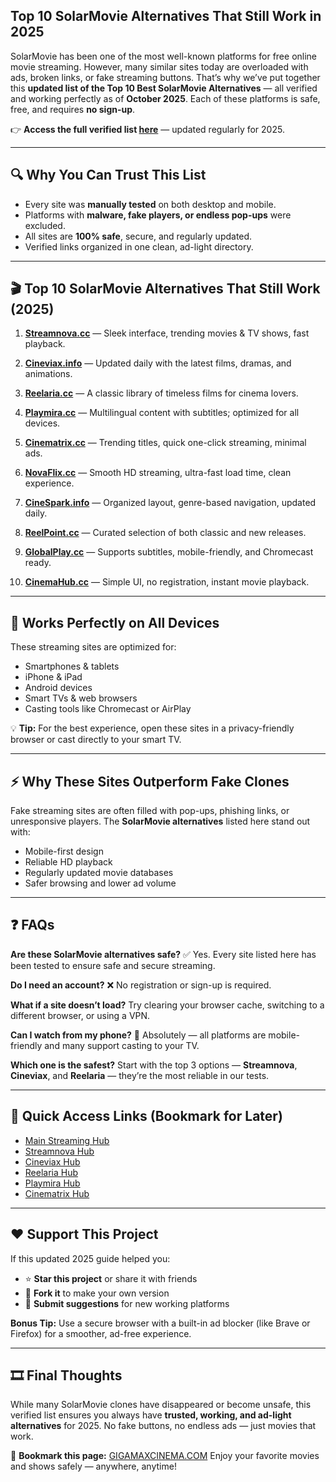 ## Top 10 SolarMovie Alternatives That Still Work in 2025

SolarMovie has been one of the most well-known platforms for free online movie streaming.
However, many similar sites today are overloaded with ads, broken links, or fake streaming buttons.
That’s why we’ve put together this **updated list of the Top 10 Best SolarMovie Alternatives** — all verified and working perfectly as of **October 2025**.
Each of these platforms is safe, free, and requires **no sign-up**.

👉 **Access the full verified list [here](https://himoviesx.my/home)** — updated regularly for 2025.

---

## 🔍 Why You Can Trust This List

* Every site was **manually tested** on both desktop and mobile.
* Platforms with **malware, fake players, or endless pop-ups** were excluded.
* All sites are **100% safe**, secure, and regularly updated.
* Verified links organized in one clean, ad-light directory.

---

## 🎬 Top 10 SolarMovie Alternatives That Still Work (2025)

1. **[Streamnova.cc](https://himoviesx.my/home)** — Sleek interface, trending movies & TV shows, fast playback.

2. **[Cineviax.info](https://himoviesx.my/home)** — Updated daily with the latest films, dramas, and animations.

3. **[Reelaria.cc](https://himoviesx.my/home)** — A classic library of timeless films for cinema lovers.

4. **[Playmira.cc](https://himoviesx.my/home)** — Multilingual content with subtitles; optimized for all devices.

5. **[Cinematrix.cc](https://himoviesx.my/home)** — Trending titles, quick one-click streaming, minimal ads.

6. **[NovaFlix.cc](https://himoviesx.my/home)** — Smooth HD streaming, ultra-fast load time, clean experience.

7. **[CineSpark.info](https://himoviesx.my/home)** — Organized layout, genre-based navigation, updated daily.

8. **[ReelPoint.cc](https://himoviesx.my/home)** — Curated selection of both classic and new releases.

9. **[GlobalPlay.cc](https://himoviesx.my/home)** — Supports subtitles, mobile-friendly, and Chromecast ready.

10. **[CinemaHub.cc](https://himoviesx.my/home)** — Simple UI, no registration, instant movie playback.

---

## 📱 Works Perfectly on All Devices

These streaming sites are optimized for:

* Smartphones & tablets
* iPhone & iPad
* Android devices
* Smart TVs & web browsers
* Casting tools like Chromecast or AirPlay

💡 **Tip:** For the best experience, open these sites in a privacy-friendly browser or cast directly to your smart TV.

---

## ⚡ Why These Sites Outperform Fake Clones

Fake streaming sites are often filled with pop-ups, phishing links, or unresponsive players.
The **SolarMovie alternatives** listed here stand out with:

* Mobile-first design
* Reliable HD playback
* Regularly updated movie databases
* Safer browsing and lower ad volume

---

## ❓ FAQs

**Are these SolarMovie alternatives safe?**
✅ Yes. Every site listed here has been tested to ensure safe and secure streaming.

**Do I need an account?**
❌ No registration or sign-up is required.

**What if a site doesn’t load?**
Try clearing your browser cache, switching to a different browser, or using a VPN.

**Can I watch from my phone?**
📱 Absolutely — all platforms are mobile-friendly and many support casting to your TV.

**Which one is the safest?**
Start with the top 3 options — **Streamnova**, **Cineviax**, and **Reelaria** — they’re the most reliable in our tests.

---

## 🔗 Quick Access Links (Bookmark for Later)

* [Main Streaming Hub](https://himoviesx.my/home)
* [Streamnova Hub](https://himoviesx.my/home)
* [Cineviax Hub](https://himoviesx.my/home)
* [Reelaria Hub](https://himoviesx.my/home)
* [Playmira Hub](https://himoviesx.my/home)
* [Cinematrix Hub](https://himoviesx.my/home)

---

## ❤️ Support This Project

If this updated 2025 guide helped you:

* ⭐ **Star this project** or share it with friends
* 🔄 **Fork it** to make your own version
* 💬 **Submit suggestions** for new working platforms

**Bonus Tip:** Use a secure browser with a built-in ad blocker (like Brave or Firefox) for a smoother, ad-free experience.

---

## 🎞 Final Thoughts

While many SolarMovie clones have disappeared or become unsafe, this verified list ensures you always have **trusted, working, and ad-light alternatives** for 2025.
No fake buttons, no endless ads — just movies that work.

📌 **Bookmark this page:** [GIGAMAXCINEMA.COM](https://himoviesx.my/home)
Enjoy your favorite movies and shows safely — anywhere, anytime!
